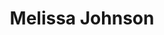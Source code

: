 ---
layout: detail
id: '03'
title: Melissa Johnson
first_name: Melissa
last_name: Johnson
twitter: https://twitter.com/cmykw_
assets:
  img: ./img/000-3.jpg
quote: |
  “#000”, or BLACK, is a collection of photos curated to express the cultural appreciation of the women owning their true self through.
# injectAllPosts: true
---
